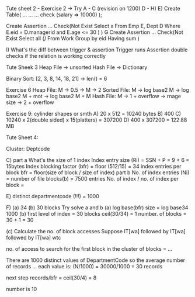 Tute sheet 2 - Exercise 2 -> Try A - C (revision on 1200)
D - H)
E)
Create Table(
	...
	...
	...
	check (salary => 10000)
);

Create Assertion ...
	Check(Not Exist
		Select x
		From Emp E, Dept D
		Where E.eid = D.managerid
		and E.age <= 30
		)
	)
G
Create Assertion ...
	Check(Not Exist
		Select all (*)*
		From Work
		Group by eid
		Having sum 
		)

I) What's the diff between trigger & assertion
Trigger runs 
Assertion double checks if the relation is working correctly


Tute Sheek 3
Heap File -> unsorted
Hash File -> Dictionary

Binary Sort: [2, 3, 8, 14, 18, 21] -> len() = 6

Exercise 6
Heap File: M -> 0.5 -> M -> 2
Sorted File: M -> log base2 M -> log base2 M + mot -> log base2 M + M
Hash File: M -> 1 + overflow -> rnage size -> 2 + overflow

Exercise 9: cylinder shapes or smth
A) 20 x 512 = 10240 bytes
B) 400
C) 10240 x 2(double sided) x 15(platters) = 307200
D) 400 x 307200 = 122.88 MB

Tute Sheet 4:

Cluster: Deptcode

C)
part a
What's the size of 1 index
Index entry size (Ri) = SSN + P = 9 + 6 = 15bytes
Index blocking factor (bfr) = floor (512/15) = 34 index entries per block
	bfr = floor(size of block / size of index)
part b
No. of index entries (Ni) = number of file blocks(b) = 7500 entries
No. of index / no. of index per block = 

E) distinct departmentcode (!!!) = 1000

F)
(a) 34
(b) 30 blocks
Try solve a and b
(a)
log base(bfr) size = log base34 1000
(b)
first level of index = 30 blocks
ceil(30/34) = 1
number. of blocks = 30 + 1 = 30

(c) Calculate the no. of block accesses
Suppose IT[wa] followed by IT[wa] followed by IT[wa] wtc

no. of access to search for the first block in the cluster of blocks = ...

There are 1000 distinct values of DepartmentCode so the average number of records ... 
each value is: (N/1000) = 30000/1000 = 30 records

next step records/bfr = ceil(30/4) = 8

number is 10




